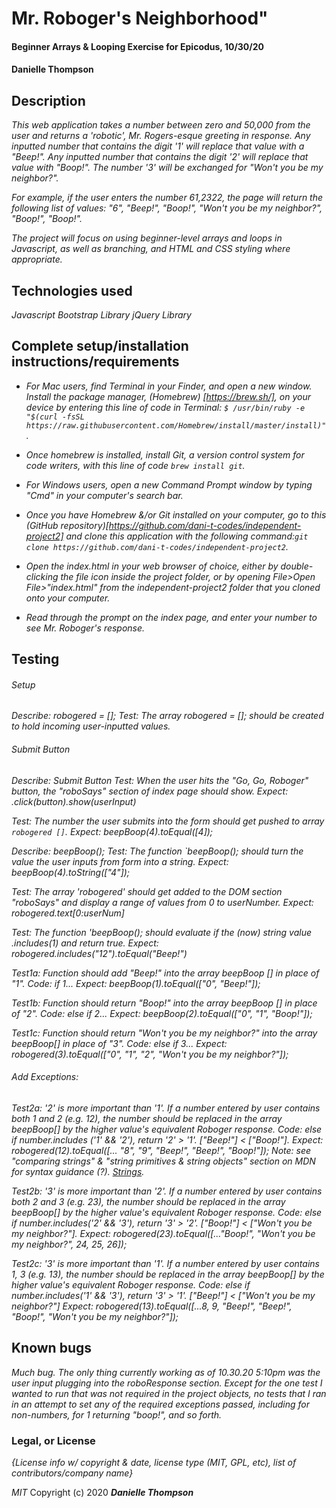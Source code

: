 # Mr. Roboger's Neighborhood"

#### Beginner Arrays & Looping Exercise for Epicodus, 10/30/20

#### Danielle Thompson

## Description

_This web application takes a number between zero and 50,000 from the user and returns a 'robotic', Mr. Rogers-esque greeting in response. Any inputted number that contains the digit '1' will replace that value with a "Beep!". Any inputted number that contains the digit '2' will replace that  value with "Boop!". The number '3' will be exchanged for "Won't you be my neighbor?"._ 

_For example, if the user enters the number 61,2322, the page will return the following list of values: "6", "Beep!", "Boop!", "Won't you be my neighbor?", "Boop!", "Boop!"._

_The project will focus on using beginner-level arrays and loops in Javascript, as well as branching, and HTML and CSS styling where appropriate._



## Technologies used

_Javascript_
_Bootstrap Library_
_jQuery Library_

## Complete setup/installation instructions/requirements

* _For Mac users, find Terminal in your Finder, and open a new window. Install the package manager, (Homebrew) [https://brew.sh/], on your device by entering this line of code in Terminal: `$ /usr/bin/ruby -e "$(curl -fsSL https://raw.githubusercontent.com/Homebrew/install/master/install)"`._
* _Once homebrew is installed, install Git, a version control system for code writers, with this line of code `brew install git`._

* _For Windows users, open a new Command Prompt window by typing "Cmd" in your computer's search bar._
* _Once you have Homebrew &/or Git installed on your computer, go to this (GitHub repository)[https://github.com/dani-t-codes/independent-project2] and clone this application with the following command:`git clone https://github.com/dani-t-codes/independent-project2`._
* _Open the index.html in your web browser of choice, either by double-clicking the file icon inside the project folder, or by opening File>Open File>"index.html" from the independent-project2 folder that you cloned onto your computer._
* _Read through the prompt on the index page, and enter your number to see Mr. Roboger's response._

## Testing 

###### Setup
_Describe: robogered = [];_
_Test: The array robogered = []; should be created to hold incoming user-inputted values._


###### Submit Button 
_Describe: Submit Button_
_Test: When the user hits the "Go, Go, Roboger" button, the "roboSays" section of index page should show._
_Expect: .click(button).show(userInput)_

_Test: The number the user submits into the form should get pushed to array `robogered []`._
_Expect: beepBoop(4).toEqual([4]);_

_Describe: beepBoop();_
_Test: The function `beepBoop(); should turn the value the user inputs from form into a string._
_Expect: beepBoop(4).toString(["4"]);_

_Test: The array 'robogered' should get added to the DOM section "roboSays" and display a range of values from 0 to userNumber._
_Expect: robogered.text[0:userNum]_ 

_Test: The function 'beepBoop(); should evaluate if the (now) string value .includes(1) and return true._
_Expect: robogered.includes("12").toEqual("Beep!")_

_Test1a: Function should add "Beep!" into the array beepBoop [] in place of "1"._
_Code: if 1..._
_Expect: beepBoop(1).toEqual(["0", "Beep!"]);_

_Test1b: Function should return "Boop!" into the array beepBoop [] in place of "2"._
_Code: else if 2..._
_Expect: beepBoop(2).toEqual(["0", "1", "Boop!"]);_

_Test1c: Function should return "Won't you be my neighbor?" into the array beepBoop[] in place of "3"._
_Code: else if 3..._
_Expect: robogered(3).toEqual(["0", "1", "2", "Won't you be my neighbor?"]);_


###### Add Exceptions: 

_Test2a: '2' is more important than '1'._
_If a number entered by user contains both 1 and 2 (e.g. 12), the number should be replaced in the array beepBoop[] by the higher value's equivalent Roboger response._ 
_Code: else if number.includes ('1' && '2'), return '2' > '1'. ["Beep!"] < ["Boop!"]._
_Expect: robogered(12).toEqual([... "8", "9", "Beep!", "Beep!", "Boop!"]);_
_Note: see "comparing strings" & "string primitives & string objects" section on MDN for syntax guidance (?). [Strings](https://developer.mozilla.org/en-US/docs/Web/JavaScript/Reference/Global_Objects/String)._

_Test2b: '3' is more important than '2'._
_If a number entered by user contains both 2 and 3 (e.g. 23), the number should be replaced in the array beepBoop[] by the higher value's equivalent Roboger response._
_Code: else if number.includes('2' && '3'), return '3' > '2'. ["Boop!"] < ["Won't you be my neighbor?"]._
_Expect: robogered(23).toEqual([..."Boop!", "Won't you be my neighbor?", 24, 25, 26]);_

_Test2c: '3' is more important than '1'._
_If a number entered by user contains 1, 3 (e.g. 13), the number should be replaced in the array beepBoop[] by the higher value's equivalent Roboger response._
_Code: else if number.includes('1' && '3'), return '3' > '1'. ["Beep!"] < ["Won't you be my neighbor?"]_
_Expect: robogered(13).toEqual([...8, 9, "Beep!", "Beep!", "Boop!", "Won't you be my neighbor?"]);_

<!-- ###### Error Messages 
_Describe: robogered [];_
_TestB: The user should receive an error message if any number outside of the range of 0-50,000 is entered._
_Expect: User enters [-432'].toEqual[("Please enter a number w/in range (0-50,000).)"]_

_TestC: The user should receive an error message if any non-number is entered._
_Expect: User enters ["Hello!"].toEqual[("That's not a number! Try again.")]_

![Flowchart of Error Messages](/images/Error-Messages.png) !-->

## Known bugs

_Much bug. The only thing currently working as of 10.30.20 5:10pm was the user input plugging into the roboResponse section. Except for the one test I wanted to run that was *not* required in the project objects, no tests that I ran in an attempt to set any of the required exceptions passed, including for non-numbers, for 1 returning "boop!", and so forth._


### Legal, or License 

_{License info w/ copyright & date, license type (MIT, GPL, etc), list of contributors/company name}_

_MIT_ Copyright (c) 2020 **_Danielle Thompson_**